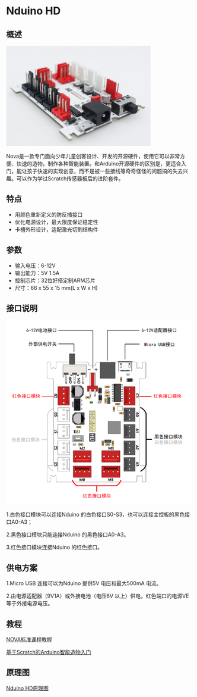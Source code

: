 # Nduino HD

## 概述

![](../../.gitbook/assets/a00%20%281%29.png)

Nova是一款专门面向少年儿童创客设计、开发的开源硬件，使用它可以非常方便、快速的造物，制作各种智能装置。和Arduino开源硬件的区别是，更适合入门，能让孩子快速的实现创意，而不是被一些接线等奇奇怪怪的问题搞的失去兴趣。可以作为学过Scratch传感器板后的进阶套件。

## 特点

* 用颜色重新定义的防反插接口
* 优化电源设计，最大限度保证稳定性
* 卡槽外形设计，适配激光切割结构件

## 参数

* 输入电压：6-12V
* 输出能力：5V 1.5A
* 控制芯片：32位好搭定制ARM芯片 
* 尺寸：66 x 55 x 15 mm\(L x W x H\)

## 接口说明

![](../../.gitbook/assets/a01.png)

1.白色接口模块可以连接Nduino 的白色接口S0-S3，也可以连接主控板的黑色接口A0-A3；

2.黑色接口模块只能连接Nduino 的黑色接口A0-A3。

3.红色接口模块连接Nduino 的红色接口。

## 供电方案

1.Micro USB 连接可以为Nduino 提供5V 电压和最大500mA 电流。

2.由电源适配器（9V1A）或外接电池（电压6V 以上）供电，红色端口的电源VE等于外接电源电压。

## 教程

[NOVA标准课程教程](https://github.com/Haohaodada-official/docs/blob/master/jiao-xue-chan-pin/nova-module/pdf/NOVA%E6%A0%87%E5%87%86%E8%AF%BE%E7%A8%8B%E6%95%99%E7%A8%8B%EF%BC%88HD%E7%89%88%20%E7%AC%AC%E4%B8%80%E7%A8%BF%EF%BC%89.pdf)

[基于Scratch的Arduino智能造物入门](https://docs.haohaodada.com/~/revisions/-LaJ8JiDM62JyESt8TJM/zai-xian-ru-men-ke-cheng/scratch-arduino-primer)

## 原理图

[Nduino HD原理图](https://github.com/Haohaodada-official/docs/blob/master/jiao-xue-chan-pin/nova-module/pdf/02010002-Nduino%20HD.pdf)

